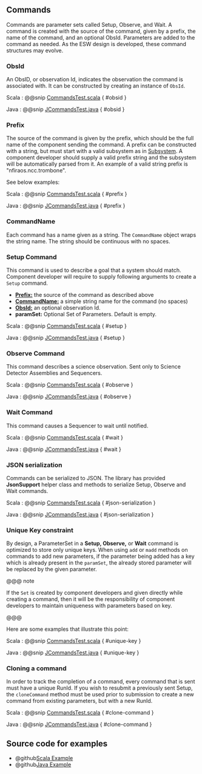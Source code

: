 ## Commands

Commands are parameter sets called Setup, Observe, and Wait. A command is created with the source of the command, 
given by a prefix, the name of the command, and an optional ObsId. Parameters are added to the command as needed.
As the ESW design is developed, these command structures may evolve.

### ObsId

An ObsID, or observation Id, indicates the observation the command is associated with. 
It can be constructed by creating an instance of `ObsId`. 

Scala
:   @@snip [CommandsTest.scala](../../../../examples/src/test/scala/csw/services/messages/CommandsTest.scala) { #obsid }

Java
:   @@snip [JCommandsTest.java](../../../../examples/src/test/java/csw/services/messages/JCommandsTest.java) { #obsid }

### Prefix

The source of the command is given by the prefix, which should be the full name of the component sending the command.
A prefix can be constructed with a string, but must start with a valid subsystem as in [Subsystem](subsystem.html).
A component developer should supply a valid prefix string and the subsystem will be automatically parsed from it.
An example of a valid string prefix is "nfiraos.ncc.trombone".

See below examples:

Scala
:   @@snip [CommandsTest.scala](../../../../examples/src/test/scala/csw/services/messages/CommandsTest.scala) { #prefix }

Java
:   @@snip [JCommandsTest.java](../../../../examples/src/test/java/csw/services/messages/JCommandsTest.java) { #prefix }

### CommandName

Each command has a name given as a string. The `CommandName` object wraps the string name. The string should be
continuous with no spaces.

### Setup Command

This command is used to describe a goal that a system should match. Component developer will require to supply 
following arguments to create a `Setup` command.

 
 * **[Prefix:](commands.html#Prefix)** the source of the command as described above 
 * **[CommandName:](commands.html#CommandName)** a simple string name for the command (no spaces)
 * **[ObsId:](commands.html#ObsId)**  an optional observation Id.
 * **paramSet:** Optional Set of Parameters. Default is empty.
 
Scala
:   @@snip [CommandsTest.scala](../../../../examples/src/test/scala/csw/services/messages/CommandsTest.scala) { #setup }

Java
:   @@snip [JCommandsTest.java](../../../../examples/src/test/java/csw/services/messages/JCommandsTest.java) { #setup }
 
 
### Observe Command

This command describes a science observation. Sent only to Science Detector Assemblies and Sequencers.

Scala
:   @@snip [CommandsTest.scala](../../../../examples/src/test/scala/csw/services/messages/CommandsTest.scala) { #observe }

Java
:   @@snip [JCommandsTest.java](../../../../examples/src/test/java/csw/services/messages/JCommandsTest.java) { #observe }

### Wait Command

This command causes a Sequencer to wait until notified.

Scala
:   @@snip [CommandsTest.scala](../../../../examples/src/test/scala/csw/services/messages/CommandsTest.scala) { #wait }

Java
:   @@snip [JCommandsTest.java](../../../../examples/src/test/java/csw/services/messages/JCommandsTest.java) { #wait }

### JSON serialization
Commands can be serialized to JSON. The library has provided **JsonSupport** helper class and methods to serialize Setup, Observe and Wait commands.

Scala
:   @@snip [CommandsTest.scala](../../../../examples/src/test/scala/csw/services/messages/CommandsTest.scala) { #json-serialization }

Java
:   @@snip [JCommandsTest.java](../../../../examples/src/test/java/csw/services/messages/JCommandsTest.java) { #json-serialization }

### Unique Key constraint

By design, a ParameterSet in a **Setup, Observe,** or **Wait** command is optimized to store only unique keys. 
When using `add` or `madd` methods on commands to add new parameters, if the parameter being added has a key which is already present in the `paramSet`,
the already stored parameter will be replaced by the given parameter. 
 
@@@ note

If the `Set` is created by component developers and given directly while creating a command, then it will be the responsibility of component developers to maintain uniqueness with
parameters based on key.

@@@ 

Here are some examples that illustrate this point:

Scala
:   @@snip [CommandsTest.scala](../../../../examples/src/test/scala/csw/services/messages/CommandsTest.scala) { #unique-key }

Java
:   @@snip [JCommandsTest.java](../../../../examples/src/test/java/csw/services/messages/JCommandsTest.java) { #unique-key }

### Cloning a command

In order to track the completion of a command, every command that is sent must have a unique RunId.
If you wish to resubmit a previously sent Setup, the `cloneCommand` method must be used prior to submission
to create a new command from existing parameters, but with a new RunId.

Scala
:   @@snip [CommandsTest.scala](../../../../examples/src/test/scala/csw/services/messages/CommandsTest.scala) { #clone-command }

Java
:   @@snip [JCommandsTest.java](../../../../examples/src/test/java/csw/services/messages/JCommandsTest.java) { #clone-command }


## Source code for examples

* @github[Scala Example](/examples/src/test/scala/csw/services/messages/CommandsTest.scala)
* @github[Java Example](/examples/src/test/java/csw/services/messages/JCommandsTest.java)